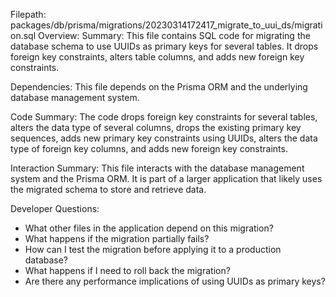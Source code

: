 Filepath: packages/db/prisma/migrations/20230314172417_migrate_to_uui_ds/migration.sql
Overview: Summary:
This file contains SQL code for migrating the database schema to use UUIDs as primary keys for several tables. It drops foreign key constraints, alters table columns, and adds new foreign key constraints.

Dependencies:
This file depends on the Prisma ORM and the underlying database management system.

Code Summary:
The code drops foreign key constraints for several tables, alters the data type of several columns, drops the existing primary key sequences, adds new primary key constraints using UUIDs, alters the data type of foreign key columns, and adds new foreign key constraints.

Interaction Summary:
This file interacts with the database management system and the Prisma ORM. It is part of a larger application that likely uses the migrated schema to store and retrieve data.

Developer Questions:
- What other files in the application depend on this migration?
- What happens if the migration partially fails?
- How can I test the migration before applying it to a production database?
- What happens if I need to roll back the migration?
- Are there any performance implications of using UUIDs as primary keys?

